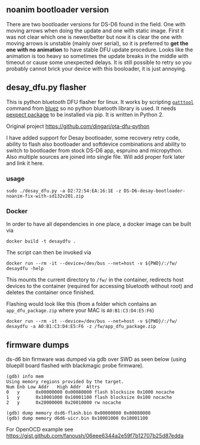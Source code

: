 ## noanim bootloader version

There are two bootloader versions for DS-D6 found in the field.
One with moving arrows when doing the update and one with static image.
First it was not clear which one is newer/better but now it is clear the one with moving arrows is unstable (mainly over serial), so it is preferred to **get the one with no animation** to have stable DFU update procedure.
Looks like the animation is too heavy so sometimes the update breaks in the middle with timeout or cause some unexpected delays.
It is still possible to retry so you probably cannot brick your device with this booloader, it is just annoying.


## desay_dfu.py flasher

This is python bluetooth DFU flasher for linux. It works by scripting [`gatttool`](https://git.kernel.org/pub/scm/bluetooth/bluez.git/tree/attrib) command from [bluez](http://www.bluez.org/) so no python bluetooth library is used. It needs [pexpect package](https://pexpect.readthedocs.io/en/stable/index.html) to be installed via pip. It is written in Python 2.

Original project https://github.com/dingari/ota-dfu-python

I have added support for Desay bootloader, some recovery retry code, ability to flash also bootloader and softdevice combinations and ability to switch to bootloader from stock DS-D6 app, espruino and micropython. Also multiple sources are joined into single file. Will add proper fork later and link it here.

### usage
```
sudo ./desay_dfu.py -a D2:72:54:EA:16:1E -z DS-D6-desay-bootloader-noanim-fix-with-sd132v201.zip 
```

### Docker
In order to have all dependencies in one place, a docker image can be built via
```
docker build -t desaydfu .
```

The script can then be invoked via
```
docker run --rm -it --device=/dev/bus --net=host -v ${PWD}/:/fw/ desaydfu -help
```

This mounts the current directory to `/fw/` in the container, redirects host devices to the container (required for accessing bluetooth without root) and deletes the container once finished.

Flashing would look like this (from a folder which contains an `app_dfu_package.zip` where your MAC is `A0:B1:C3:D4:E5:F6`)
```
docker run --rm -it --device=/dev/bus --net=host -v ${PWD}/:/fw/ desaydfu -a A0:B1:C3:D4:E5:F6 -z /fw/app_dfu_package.zip
```


## firmware dumps 

ds-d6 bin firmware was dumped via gdb over SWD as seen below (using bluepill board flashed with blackmagic probe firmware). 

```gdb
(gdb) info mem
Using memory regions provided by the target.
Num Enb Low Addr   High Addr  Attrs 
0   y      0x00000000 0x00080000 flash blocksize 0x1000 nocache 
1   y      0x10001000 0x10001100 flash blocksize 0x100 nocache 
2   y      0x20000000 0x20010000 rw nocache 

(gdb) dump memory dsd6-flash.bin 0x00000000 0x00080000
(gdb) dump memory d6d6-uicr.bin 0x10001000 0x10001100
```

For OpenOCD example see https://gist.github.com/fanoush/06eee6344a2e59f7b12707b25d87edda
